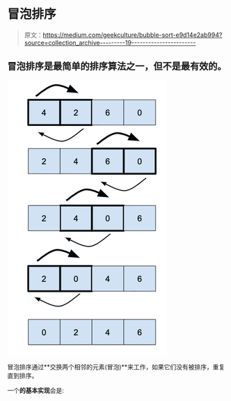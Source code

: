 # 冒泡排序

> 原文：<https://medium.com/geekculture/bubble-sort-e9d14e2ab994?source=collection_archive---------19----------------------->

## 冒泡排序是最简单的排序算法之一，但不是最有效的。

![](img/bae39ae728d02b62af4b933dae96165b.png)

冒泡排序通过**交换两个相邻的元素(冒泡)**来工作，如果它们没有被排序，重复直到排序。

一个**的基本实现**会是: